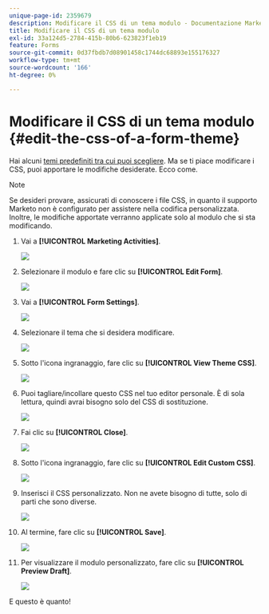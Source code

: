 ```yaml
---
unique-page-id: 2359679
description: Modificare il CSS di un tema modulo - Documentazione Marketo - Documentazione del prodotto
title: Modificare il CSS di un tema modulo
exl-id: 33a124d5-2784-415b-80b6-623823f1eb19
feature: Forms
source-git-commit: 0d37fbdb7d08901458c1744dc68893e155176327
workflow-type: tm+mt
source-wordcount: '166'
ht-degree: 0%

---
```


# Modificare il CSS di un tema modulo {#edit-the-css-of-a-form-theme}

Hai alcuni [temi predefiniti tra cui puoi scegliere](/help/marketo/product-docs/demand-generation/forms/creating-a-form/select-a-form-theme.md). Ma se ti piace modificare i CSS, puoi apportare le modifiche desiderate. Ecco come.

>[!NOTE]
>
>Se desideri provare, assicurati di conoscere i file CSS, in quanto il supporto Marketo non è configurato per assistere nella codifica personalizzata. Inoltre, le modifiche apportate verranno applicate solo al modulo che si sta modificando.

1. Vai a **[!UICONTROL Marketing Activities]**.

   ![](assets/login-marketing-activities-5.png)

1. Selezionare il modulo e fare clic su **[!UICONTROL Edit Form]**.

   ![](assets/image2014-9-15-14-3a37-3a7.png)

1. Vai a **[!UICONTROL Form Settings]**.

   ![](assets/image2014-9-15-14-3a37-3a42.png)

1. Selezionare il tema che si desidera modificare.

   ![](assets/image2014-9-15-14-3a37-3a54.png)

1. Sotto l&#39;icona ingranaggio, fare clic su **[!UICONTROL View Theme CSS]**.

   ![](assets/image2014-9-15-14-3a38-3a18.png)

1. Puoi tagliare/incollare questo CSS nel tuo editor personale. È di sola lettura, quindi avrai bisogno solo del CSS di sostituzione.

   ![](assets/image2014-9-15-14-3a38-3a29.png)

1. Fai clic su **[!UICONTROL Close]**.

   ![](assets/image2014-9-15-14-3a38-3a46.png)

1. Sotto l&#39;icona ingranaggio, fare clic su **[!UICONTROL Edit Custom CSS]**.

   ![](assets/image2014-9-15-14-3a39-3a5.png)

1. Inserisci il CSS personalizzato. Non ne avete bisogno di tutte, solo di parti che sono diverse.

   ![](assets/image2014-9-15-14-3a39-3a21.png)

1. Al termine, fare clic su **[!UICONTROL Save]**.

   ![](assets/image2014-9-15-14-3a39-3a30.png)

1. Per visualizzare il modulo personalizzato, fare clic su **[!UICONTROL Preview Draft]**.

   ![](assets/image2014-9-15-14-3a39-3a50.png)

E questo è quanto!
